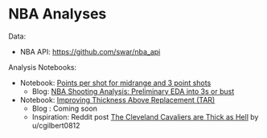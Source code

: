 # NBA Analyses

Data:
- NBA API: https://github.com/swar/nba_api

Analysis Notebooks:
- Notebook: [Points per shot for midrange and 3 point shots](https://github.com/wplam107/nba_player_pos/blob/master/notebooks/pps_init_eda.ipynb)
    - Blog: [NBA Shooting Analysis: Preliminary EDA into 3s or bust](https://medium.com/@w.p.lam107/nba-shooting-analysis-part-1-preliminary-eda-into-3s-or-bust-2a763748185e)
- Notebook: [Improving Thickness Above Replacement (TAR)](https://github.com/wplam107/nba_player_pos/blob/master/notebooks/t_measures.ipynb)
    - Blog : Coming soon
    - Inspiration: Reddit post [The Cleveland Cavaliers are Thick as Hell](https://www.reddit.com/r/nba/comments/jckli9/the_cleveland_cavaliers_are_thick_as_hell/) by u/cgilbert0812
